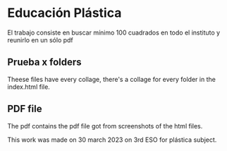 # Educación Plástica
El trabajo consiste en buscar mínimo 100 cuadrados en todo el instituto y reunirlo en un sólo pdf
## Prueba x folders
Theese files have every collage, there's a collage for every folder in the index.html file.
## PDF file
The pdf contains the pdf file got from screenshots of the html files.

This work was made on 30 march 2023 on 3rd ESO for plástica subject.
